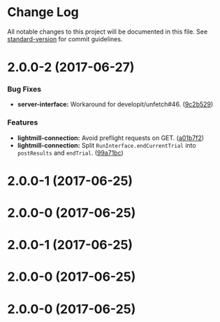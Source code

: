 # Change Log

All notable changes to this project will be documented in this file.
See [standard-version](https://github.com/conventional-changelog/standard-version) for commit guidelines.

<a name="2.0.0-2"></a>
# 2.0.0-2 (2017-06-27)


### Bug Fixes

* **server-interface:** Workaround for developit/unfetch#46. ([9c2b529](https://github.com/QuentinRoy/lightmill-js/tree/master/packages/lightmill-connection/commit/9c2b529))


### Features

* **lightmill-connection:** Avoid preflight requests on GET. ([a01b7f2](https://github.com/QuentinRoy/lightmill-js/tree/master/packages/lightmill-connection/commit/a01b7f2))
* **lightmill-connection:** Split `RunInterface.endCurrentTrial` into `postResults` and `endTrial`. ([99a71bc](https://github.com/QuentinRoy/lightmill-js/tree/master/packages/lightmill-connection/commit/99a71bc))



<a name="2.0.0-1"></a>
# 2.0.0-1 (2017-06-25)



<a name="2.0.0-0"></a>
# 2.0.0-0 (2017-06-25)




<a name="2.0.0-1"></a>
# 2.0.0-1 (2017-06-25)



<a name="2.0.0-0"></a>
# 2.0.0-0 (2017-06-25)




<a name="2.0.0-0"></a>
# 2.0.0-0 (2017-06-25)
